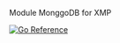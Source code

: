 Module MonggoDB for XMP

[![Go Reference](https://pkg.go.dev/badge/github.com/idprm/mgdb.svg)](https://pkg.go.dev/github.com/idprm/mgdb)
